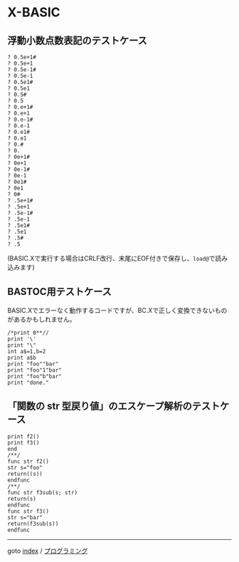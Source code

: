 # X-BASIC

## 浮動小数点数表記のテストケース

```
? 0.5e+1#
? 0.5e+1
? 0.5e-1#
? 0.5e-1
? 0.5e1#
? 0.5e1
? 0.5#
? 0.5
? 0.e+1#
? 0.e+1
? 0.e-1#
? 0.e-1
? 0.e1#
? 0.e1
? 0.#
? 0.
? 0e+1#
? 0e+1
? 0e-1#
? 0e-1
? 0e1#
? 0e1
? 0#
? .5e+1#
? .5e+1
? .5e-1#
? .5e-1
? .5e1#
? .5e1
? .5#
? .5
```
(BASIC.Xで実行する場合はCRLF改行、末尾にEOF付きで保存し、`load@`で読み込みます)


## BASTOC用テストケース
BASIC.Xでエラーなく動作するコードですが、BC.Xで正しく変換できないものがあるかもしれません。

```
/*print 0**//
print '\'
print "\"
int a$=1,b=2
print a$b
print "foo""bar"
print "foo"1"bar"
print "foo"b"bar"
print "done."
```

## 「関数の str 型戻り値」のエスケープ解析のテストケース
```
print f2()
print f3()
end
/**/
func str f2()
str s="foo"
return((s))
endfunc
/**/
func str f3sub(s; str)
return(s)
endfunc
func str f3()
str s="bar"
return(f3sub(s))
endfunc
```


----
goto [index](../README.md) / [プログラミング](./README.md)
